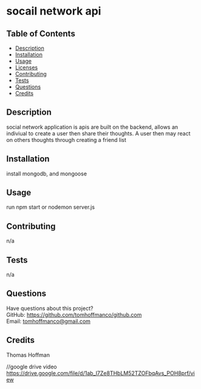 # socail network api

## Table of Contents

- [Description](#description)
- [Installation](#installation)
- [Usage](#usage)
- [Licenses](#licenses)
- [Contributing](#contributing)
- [Tests](#tests)
- [Questions](#questions)
- [Credits](#credits)

## Description

social network application is apis are built on the backend, allows an indiviual to create a user then share their thoughts. A user then may react on others thoughts through creating a friend list

## Installation

install mongodb, and mongoose

## Usage

run npm start or nodemon server.js

## Contributing

n/a

## Tests

n/a

## Questions

Have questions about this project?  
 GitHub: https://github.com/tomhoffmanco/github.com  
 Email: tomhoffmanco@gmail.com

## Credits

Thomas Hoffman

//google drive video
https://drive.google.com/file/d/1ab_l7Ze8THbLM52TZOFbqAvs_POH8prf/view
